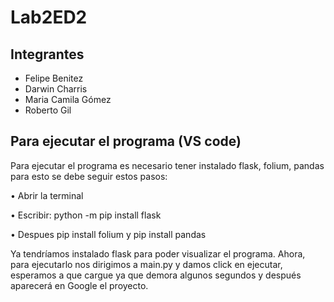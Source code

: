 # Lab2ED2

## Integrantes
- Felipe Benitez
- Darwin Charris
- Maria Camila Gómez
- Roberto Gil

## Para ejecutar el programa (VS code)
Para ejecutar el programa es necesario tener instalado flask, folium, pandas para esto se debe seguir estos pasos:

•	Abrir la terminal

•	Escribir: python -m pip install flask 

•	Despues pip install folium y pip install pandas

Ya tendríamos instalado flask para poder visualizar el programa. Ahora, para ejecutarlo nos dirigimos a main.py y damos click en ejecutar, esperamos a que cargue ya que demora algunos segundos y después aparecerá en Google el proyecto. 

